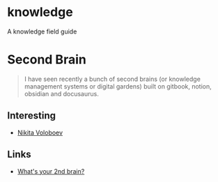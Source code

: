 # knowledge
A knowledge field guide
# Second Brain

>  I have seen recently a bunch of second brains (or knowledge management systems or digital gardens) built on gitbook, notion, obsidian and docusaurus. 

## Interesting
- [Nikita Voloboev](https://wiki.nikiv.dev/)

## Links
- [What's your 2nd brain?](https://www.indiehackers.com/post/whats-your-2nd-brain-92dfd1402a)
